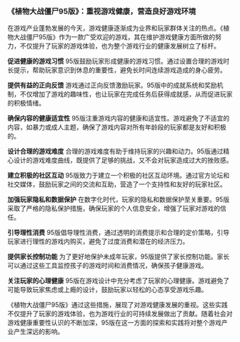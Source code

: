 ### 《植物大战僵尸95版》：重视游戏健康，营造良好游戏环境

在游戏产业蓬勃发展的今天，游戏健康逐渐成为业界和玩家群体关注的热点。《植物大战僵尸95版》作为一款广受欢迎的游戏，其在维护游戏健康方面所做的努力，不仅提升了玩家的游戏体验，也为整个游戏行业的健康发展树立了标杆。

**促进健康的游戏习惯**
95版鼓励玩家形成健康的游戏习惯。通过设置合理的游戏时长提示，帮助玩家意识到休息的重要性，避免长时间连续游戏造成的身心疲劳。

**提供有益的正向反馈**
游戏通过正向反馈激励玩家。95版中的成就系统和奖励机制，不仅增加了游戏的趣味性，也让玩家在完成任务后获得成就感，从而促进玩家的积极情绪。

**确保内容的健康适宜性**
95版注重游戏内容的健康和适宜性。游戏避免了不适宜的内容，如暴力或成人主题，确保了游戏内容对所有年龄段的玩家都是友好和积极的。

**设计合理的游戏难度**
合理的游戏难度有助于维持玩家的兴趣和动力。95版通过精心设计的游戏难度曲线，既提供了足够的挑战，又不会对玩家造成过大的挫败感。

**建立积极的社区互动**
95版致力于建立一个积极的社区互动环境。通过官方论坛和社交媒体，鼓励玩家之间的交流和互助，营造了一个支持性和友好的玩家社区。

**加强玩家隐私和数据保护**
在数字化时代，玩家的隐私和数据保护至关重要。95版采取了严格的隐私保护措施，确保玩家的个人信息安全，增强了玩家对游戏的信任。

**引导理性消费**
95版倡导理性消费，通过透明的消费提示和合理的定价策略，引导玩家进行理性的游戏内购买，避免了过度消费和潜在的经济压力。

**提供家长控制功能**
为了更好地保护未成年玩家，95版提供了家长控制功能。家长可以通过这些工具监控孩子的游戏时间和消费情况，确保孩子健康游戏。

**关注玩家的心理健康**
95版在游戏设计中充分考虑了玩家的心理健康。游戏避免了可能导致玩家焦虑或上瘾的设计，鼓励玩家以轻松的心态享受游戏乐趣。

《植物大战僵尸95版》通过这些措施，展现了对游戏健康发展的重视。这些实践不仅提升了玩家的游戏体验，也为游戏行业的可持续发展做出了贡献。随着社会对游戏健康重要性认识的不断加深，95版在这一方面的探索和实践将对整个游戏产业产生深远的影响。